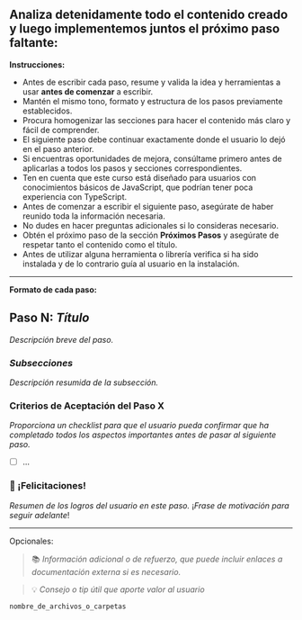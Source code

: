 ## Analiza detenidamente todo el contenido creado y luego implementemos juntos el próximo paso faltante:

**Instrucciones:**

- Antes de escribir cada paso, resume y valida la idea y herramientas a usar **antes de comenzar** a escribir.
- Mantén el mismo tono, formato y estructura de los pasos previamente establecidos.
- Procura homogenizar las secciones para hacer el contenido más claro y fácil de comprender.
- El siguiente paso debe continuar exactamente donde el usuario lo dejó en el paso anterior.
- Si encuentras oportunidades de mejora, consúltame primero antes de aplicarlas a todos los pasos y secciones correspondientes.
- Ten en cuenta que este curso está diseñado para usuarios con conocimientos básicos de JavaScript, que podrían tener poca experiencia con TypeScript.
- Antes de comenzar a escribir el siguiente paso, asegúrate de haber reunido toda la información necesaria.
- No dudes en hacer preguntas adicionales si lo consideras necesario.
- Obtén el próximo paso de la sección **Próximos Pasos** y asegúrate de respetar tanto el contenido como el título.
- Antes de utilizar alguna herramienta o librería verifica si ha sido instalada y de lo contrario guía al usuario en la instalación.

---

**Formato de cada paso:**

## Paso N: _Título_

_Descripción breve del paso._

### _Subsecciones_

_Descripción resumida de la subsección._

### Criterios de Aceptación del Paso X

_Proporciona un checklist para que el usuario pueda confirmar que ha completado todos los aspectos importantes antes de pasar al siguiente paso._

- [ ] ...

### 🎉 ¡Felicitaciones!

_Resumen de los logros del usuario en este paso._ ¡_Frase de motivación para seguir adelante_!

---

Opcionales:

> 📚 _Información adicional o de refuerzo, que puede incluir enlaces a documentación externa si es necesario._

> 💡 _Consejo o tip útil que aporte valor al usuario_

`nombre_de_archivos_o_carpetas`

